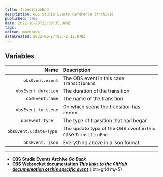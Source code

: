 ```yaml
---
title: TransitionEnd
description: OBS Studio Events Reference (Archive)
published: true
date: 2022-10-29T22:39:35.900Z
tags: 
editor: markdown
dateCreated: 2022-06-27T02:42:12.078Z
---
```


## Variables
Name | Description
----:|:------------
`obsEvent.event` | The OBS event in this case `TransitionEnd`
`obsEvent.duration` | The duration of the transition
`obsEvent.name` | The name of the transition
`obsEvent.to-scene` | On which scene the transition has ended
`obsEvent.type	` | The type of transition that had began
`obsEvent.update-type	` | The update type of the OBS event in this case `TransitionEnd`
`obsEvent._json` | Everything above in a json format
---

- [<i class="mdi mdi-chevron-left"></i>**OBS Studio Events Archive *Go Back***](/Broadcasters/OBS/Archive/Events)
- [<i class="mdi mdi-github"></i> **OBS Websocket documentation *This links to the GitHub documentation of this specific event***](https://github.com/obsproject/obs-websocket/blob/4.x-current/docs/generated/protocol.md#transitionend)
{.btn-grid my-5}